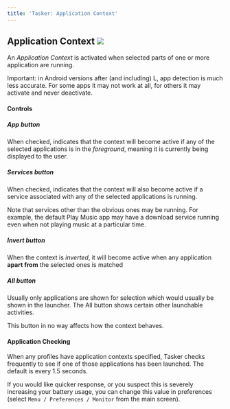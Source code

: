 ```yaml
---
title: 'Tasker: Application Context'
---
```


Application Context ![](icon_tasker.png)
----------------------------------------

An *Application Context* is activated when selected parts of one or more
application are running.

Important: in Android versions after (and including) L, app detection is
much less accurate. For some apps it may not work at all, for others it
may activate and never deactivate.

#### Controls

##### *App* button

When checked, indicates that the context will become active if any of
the selected applications is in the *foreground*, meaning it is
currently being displayed to the user.

##### *Services* button

When checked, indicates that the context will also become active if a
service associated with any of the selected applications is running.

Note that services other than the obvious ones may be running. For
example, the default Play Music app may have a download service running
even when not playing music at a particular time.

##### *Invert* button

When the context is *inverted*, it will become active when any
application **apart from** the selected ones is matched

##### *All* button

Usually only applications are shown for selection which would usually be
shown in the launcher. The All button shows certain other launchable
activities.

This button in no way affects how the context behaves.

#### Application Checking

When any profiles have application contexts specified, Tasker checks
frequently to see if one of those applications has been launched. The
default is every 1.5 seconds.

If you would like quicker response, or you suspect this is severely
increasing your battery usage, you can change this value in preferences
(select `Menu / Preferences / Monitor` from the main screen).
